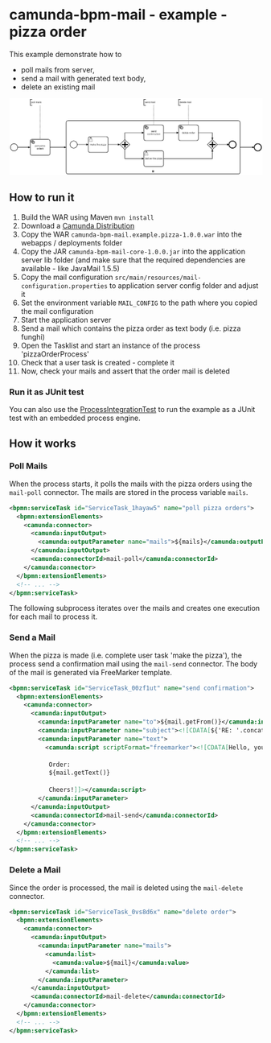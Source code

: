 # camunda-bpm-mail - example - pizza order

This example demonstrate how to 

* poll mails from server,
* send a mail with generated text body,
* delete an existing mail

![Process](docs/pizzaOrderProcess.png)

## How to run it

1. Build the WAR using Maven `mvn install`
2. Download a [Camunda Distribution](https://camunda.org/download/)
3. Copy the WAR `camunda-bpm-mail.example.pizza-1.0.0.war` into the webapps / deployments folder
4. Copy the JAR `camunda-bpm-mail-core-1.0.0.jar` into the application server lib folder (and make sure that the required dependencies are available - like JavaMail 1.5.5)
5. Copy the mail configuration `src/main/resources/mail-configuration.properties` to application server config folder and adjust it
6. Set the environment variable `MAIL_CONFIG` to the path where you copied the mail configuration
7. Start the application server 
8. Send a mail which contains the pizza order as text body (i.e. pizza funghi)
9. Open the Tasklist and start an instance of the process 'pizzaOrderProcess'
10. Check that a user task is created - complete it
11. Now, check your mails and assert that the order mail is deleted

### Run it as JUnit test

You can also use the [ProcessIntegrationTest](src/test/java/org/camunda/bpm/extension/mail/example/ProcessIntegrationTest.java) to run the example as a JUnit test with an embedded process engine.

## How it works

### Poll Mails

When the process starts, it polls the mails with the pizza orders using the `mail-poll` connector. The mails are stored in the process variable `mails`.

```xml
<bpmn:serviceTask id="ServiceTask_1hayaw5" name="poll pizza orders">
  <bpmn:extensionElements>
    <camunda:connector>
      <camunda:inputOutput>
        <camunda:outputParameter name="mails">${mails}</camunda:outputParameter>
      </camunda:inputOutput>
      <camunda:connectorId>mail-poll</camunda:connectorId>
    </camunda:connector>
  </bpmn:extensionElements>
  <!-- ... -->
</bpmn:serviceTask>
```

The following subprocess iterates over the mails and creates one execution for each mail to process it.

### Send a Mail

When the pizza is made (i.e. complete user task 'make the pizza'), the process send a confirmation mail using the `mail-send` connector. The body of the mail is generated via FreeMarker template.

```xml
<bpmn:serviceTask id="ServiceTask_00zf1ut" name="send confirmation">
  <bpmn:extensionElements>
    <camunda:connector>
      <camunda:inputOutput>
        <camunda:inputParameter name="to">${mail.getFrom()}</camunda:inputParameter>
        <camunda:inputParameter name="subject"><![CDATA[${'RE: '.concat(mail.getSubject())}]]></camunda:inputParameter>
        <camunda:inputParameter name="text">
          <camunda:script scriptFormat="freemarker"><![CDATA[Hello, your pizza is ready and will be delivered soon.

           Order:
           ${mail.getText()} 

           Cheers!]]></camunda:script>
        </camunda:inputParameter>
      </camunda:inputOutput>
      <camunda:connectorId>mail-send</camunda:connectorId>
    </camunda:connector>
  </bpmn:extensionElements>
  <!-- ... -->
</bpmn:serviceTask>
```

### Delete a Mail

Since the order is processed, the mail is deleted using the `mail-delete` connector.

```xml
<bpmn:serviceTask id="ServiceTask_0vs8d6x" name="delete order">
  <bpmn:extensionElements>
    <camunda:connector>
      <camunda:inputOutput>
        <camunda:inputParameter name="mails">
          <camunda:list>
            <camunda:value>${mail}</camunda:value>
          </camunda:list>
        </camunda:inputParameter>
      </camunda:inputOutput>
      <camunda:connectorId>mail-delete</camunda:connectorId>
    </camunda:connector>
  </bpmn:extensionElements>
  <!-- ... -->
</bpmn:serviceTask>
```
